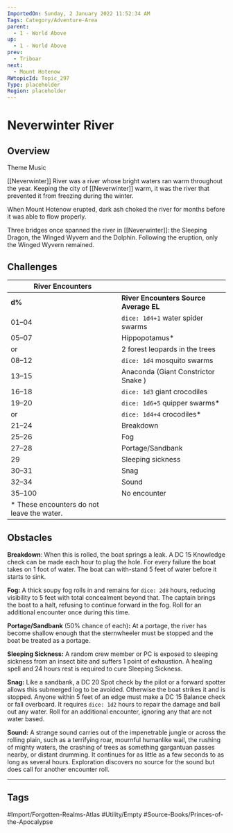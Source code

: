 ```yaml
---
ImportedOn: Sunday, 2 January 2022 11:52:34 AM
Tags: Category/Adventure-Area
parent:
  - 1 - World Above
up:
  - 1 - World Above
prev:
  - Triboar
next:
  - Mount Hotenow
RWtopicId: Topic_297
Type: placeholder
Region: placeholder
---
```

# Neverwinter River
## Overview
Theme Music

[[Neverwinter]] River was a river whose bright waters ran warm throughout the year. Keeping the city of [[Neverwinter]] warm, it was the river that prevented it from freezing during the winter.

When Mount Hotenow erupted, dark ash choked the river for months before it was able to flow properly.

Three bridges once spanned the river in [[Neverwinter]]: the Sleeping Dragon, the Winged Wyvern and the Dolphin. Following the eruption, only the Winged Wyvern remained.

## Challenges
| **River Encounters** | |
|---|---|
| **d%** | **River Encounters Source Average EL** |
| 01–04 | `dice: 1d4+1` water spider swarms |
| 05–07 | Hippopotamus\* |
| or | 2 forest leopards in the trees |
| 08–12 | `dice: 1d4` mosquito swarms |
| 13–15 | Anaconda (Giant Constrictor Snake ) |
| 16–18 | `dice: 1d3` giant crocodiles |
| 19–20 | `dice: 1d6+5` quipper swarms\* |
| or | `dice: 1d4+4` crocodiles\* |
| 21–24 | Breakdown |
| 25–26 | Fog |
| 27–28 | Portage/Sandbank |
| 29 | Sleeping sickness |
| 30–31 | Snag |
| 32–34 | Sound |
| 35–100 | No encounter |
| \* These encounters do not leave the water. |

## Obstacles
**Breakdown**: When this is rolled, the boat springs a leak. A DC 15 Knowledge check can be made each hour to plug the hole. For every failure the boat takes on 1 foot of water. The boat can with-stand 5 feet of water before it starts to sink.

**Fog:** A thick soupy fog rolls in and remains for `dice: 2d8` hours, reducing visibility to 5 feet with total concealment beyond that. The captain brings the boat to a halt, refusing to continue forward in the fog. Roll for an additional encounter once during this time.

**Portage/Sandbank** (50% chance of each)**:** At a portage, the river has become shallow enough that the sternwheeler must be stopped and the boat be treated as a portage.

**Sleeping Sickness:** A random crew member or PC is exposed to sleeping sickness from an insect bite and suffers 1 point of exhaustion. A healing spell and 24 hours rest is required to cure Sleeping Sickness.

**Snag:** Like a sandbank, a DC 20 Spot check by the pilot or a forward spotter allows this submerged log to be avoided. Otherwise the boat strikes it and is stopped. Anyone within 5 feet of an edge must make a DC 15 Balance check or fall overboard. It requires `dice: 1d2` hours to repair the damage and bail out any water. Roll for an additional encounter, ignoring any that are not water based.

**Sound:** A strange sound carries out of the impenetrable jungle or across the rolling plain, such as a terrifying roar, mournful humanlike wail, the rushing of mighty waters, the crashing of trees as something gargantuan passes nearby, or distant drumming. It continues for as little as a few seconds to as long as several hours. Exploration discovers no source for the sound but does call for another encounter roll.


---
## Tags
#Import/Forgotten-Realms-Atlas #Utility/Empty #Source-Books/Princes-of-the-Apocalypse


